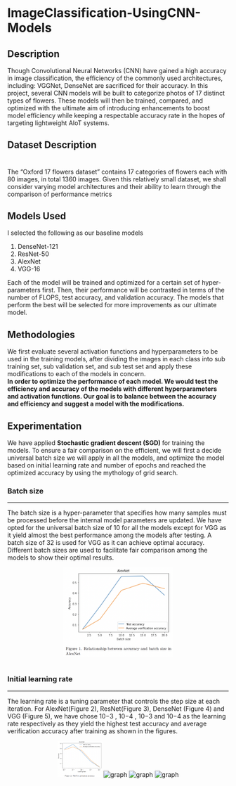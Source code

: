 # ImageClassification-UsingCNN-Models 

<h2> Description </h2>



Though Convolutional Neural Networks (CNN)
have gained a high accuracy in image classification,
the efficiency of the commonly used architectures, including: VGGNet, DenseNet are sacrificed for their
accuracy. In this project, several CNN models will
be built to categorize photos of 17 distinct types of
flowers. These models will then be trained, compared,
and optimized with the ultimate aim of introducing
enhancements to boost model efficiency while keeping
a respectable accuracy rate in the hopes of targeting
lightweight AIoT systems.

<h2> Dataset Description </h2>

#
The “Oxford 17 flowers dataset” contains 17 categories of flowers each with 80 images, in total 1360
images. Given this relatively small dataset, we shall
consider varying model architectures and their ability
to learn through the comparison of performance metrics

<h2> Models Used </h2>

I selected the following as our baseline models

1. DenseNet-121
2.  ResNet-50
3. AlexNet
4. VGG-16

 Each
of the model will be trained and optimized for a
certain set of hyper-parameters first. Then, their
performance will be contrasted in terms of the number
of FLOPS, test accuracy, and validation accuracy.
The models that perform the best will be selected for
more improvements as our ultimate model.

<h2>Methodologies</h2>

We first evaluate several activation functions and hyperparameters to be used in the
training models, after dividing the images in each class
into sub training set, sub validation set, and sub test
set and apply these modifications to each of the models in concern. <br>
<b> In order to optimize the performance of each model.
We would test the efficiency and accuracy of the models with different hyperparameters and activation functions. Our goal is to balance between the accuracy and
efficiency and suggest a model with the modifications.</b>

<h2> Experimentation </h2>

We have applied <b>Stochastic gradient descent (SGD) </b>
for training the models. To ensure a fair comparison on
the efficient, we will first a decide universal batch size
we will apply in all the models, and optimize the model
based on initial learning rate and number of epochs and
reached the optimized accuracy by using the mythology
of grid search.

<h3> Batch size </h3>
<hr>
The batch size is a hyper-parameter that specifies
how many samples must be processed before the internal model parameters are updated. We have opted
for the universal batch size of 10 for all the models except for VGG as it yield almost the best performance
among the models after testing. A batch size of 32 is
used for VGG as it can achieve optimal accuracy. Different batch sizes are used to facilitate fair comparison
among the models to show their optimal results.<br>

<p align='center'>
<img src="./images/Screenshot%202023-01-22%20at%207.17.58%20PM.png" alt="drawing" style="width:250px; display:block; margin-left:auto; margin-right:auto"/>
<br>
</p>

<h3> Initial learning rate </h3>
<hr>

The learning rate is a tuning parameter that controls
the step size at each iteration. For AlexNet(Figure
2), ResNet(Figure 3), DenseNet (Figure 4) and VGG
(Figure 5), we have chose 10−3
, 10−4
, 10−3 and 10−4 as
the learning rate respectively as they yield the highest
test accuracy and average verification accuracy after
training as shown in the figures.

<p float="left" align="center">
<img src="./images/Screenshot 2023-01-22 at 7.31.07 PM.png" alt="graph" style="width:20%; "/>

<img src="/Users/mubeen/Library/CloudStorage/OneDrive-TheUniversityofHongKong/HKU/Year3_Sem1/COMP3340-DeepLearning/Group Project/Code/ImageClassification-UsingCNN-Models/images/Screenshot 2023-01-22 at 7.55.14 PM.png" alt="graph" style="width:20%;"/>

<img src="/Users/mubeen/Library/CloudStorage/OneDrive-TheUniversityofHongKong/HKU/Year3_Sem1/COMP3340-DeepLearning/Group Project/Code/ImageClassification-UsingCNN-Models/images/Screenshot 2023-01-22 at 7.55.34 PM.png" alt="graph" style="width:20%; "/>

<img src="/Users/mubeen/Library/CloudStorage/OneDrive-TheUniversityofHongKong/HKU/Year3_Sem1/COMP3340-DeepLearning/Group Project/Code/ImageClassification-UsingCNN-Models/images/Screenshot 2023-01-22 at 7.55.52 PM.png" alt="graph" style="width:20%;"/>

</p>

<!-- <p align="center" float="left">

</p> -->


<!-- <p display:'inline'>

</p> -->



